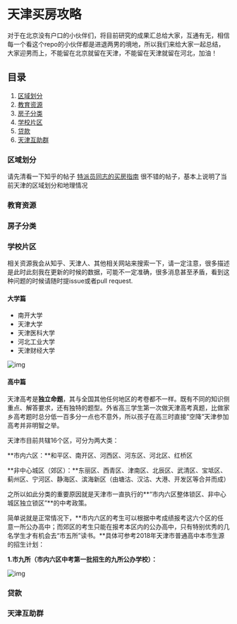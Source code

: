 # 天津买房攻略

对于在北京没有户口的小伙伴们，将目前研究的成果汇总给大家，互通有无，相信每一个看这个repo的小伙伴都是进退两男的境地，所以我们来给大家一起总结，大家迎男而上，不能留在北京就留在天津，不能留在天津就留在河北，加油！



## 目录

1. <a href="#区域划分">区域划分</a>
2. <a href="#教育资源">教育资源</a>
3. <a href="#房子分类">房子分类</a>
4. <a href="#学校片区">学校片区</a>
5. <a href="#贷款">贷款</a>
6. <a href="#天津互助群">天津互助群</a>

### 区域划分

请先清看一下知乎的帖子 [特派员同志的买房指南](https://zhuanlan.zhihu.com/p/95893347) 很不错的帖子，基本上说明了当前天津的区域划分和地理情况



### 教育资源



### 房子分类





### 学校片区

相关资源我会从知乎、天津人、其他相关网站来搜索一下，请一定注意，很多描述是此时此刻我在更新的时候的数据，可能不一定准确，很多消息甚至矛盾，看到这种问题的时候请随时提issue或者pull request.

#### 大学篇

* 南开大学
* 天津大学
* 天津医科大学
* 河北工业大学
* 天津财经大学

![img](/Users/lucas/Documents/GitHub/TJ_Moving/assets/v2-fa01d4737873f5f2e89ff9ce3582d83e_1440w.jpg)

#### 高中篇

天津高考是**独立命题**，其与全国其他任何地区的考卷都不一样。既有不同的知识侧重点、解答要求，还有独特的题型。外省高三学生第一次做天津高考真题，比做家乡高考题时总分低一百多分一点也不意外，所以孩子在高三时直接“空降”天津参加高考并非明智之举。

天津市目前共辖16个区，可分为两大类：

**市内六区：**和平区、南开区、河西区、河东区、河北区、红桥区

**非中心城区（郊区）：**东丽区、西青区、津南区、北辰区、武清区、宝坻区、蓟州区、宁河区、静海区、滨海新区（由塘沽、汉沽、大港、开发区等合并而成）

之所以如此分类的重要原因就是天津市一直执行的**“市内六区整体锁区、非中心城区独立锁区”**的中考政策。

简单说就是正常情况下，**市内六区的考生可以根据中考成绩报考这六个区的任意一所公办高中；而郊区的考生只能在报考本区内的公办高中，只有特别优秀的几名学生才有机会去“市五所”读书。**具体可参考2018年天津市普通高中本市生源的招生计划：

**1.市九所（市内六区中考第一批招生的九所公办学校）：**

![img](/Users/lucas/Documents/GitHub/TJ_Moving/assets/v2-b90b8a5d2c434989caf79e965ff1412b_1440w-20200902174713256.jpg)



### 贷款



### 天津互助群



